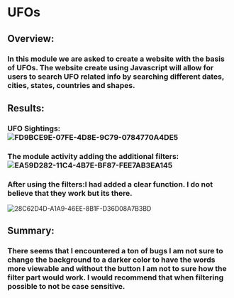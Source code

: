 # UFOs
## Overview:
### In this module we are asked to create a website with the basis of UFOs. The website create using Javascript will allow for users to search UFO related info by searching different dates, cities, states, countries and shapes.
## Results:
### UFO Sightings:![FD9BCE9E-07FE-4D8E-9C79-0784770A4DE5](https://user-images.githubusercontent.com/99035696/169733721-f90431f1-a044-4b60-b71d-cc5361a79eb9.jpeg)

### The module activity adding the additional filters:![EA59D282-11C4-4B7E-BF87-FEE7AB3EA145](https://user-images.githubusercontent.com/99035696/169733745-fa925bda-057e-4be2-a2b9-4825cdd2c687.jpeg)

### After using the filters:I had added a clear function. I do not believe that they work but its there.
![28C62D4D-A1A9-46EE-8B1F-D36D08A7B3BD](https://user-images.githubusercontent.com/99035696/169735963-d96c8a66-6ab6-4bb2-8a30-b5df0aafa37f.jpeg)

## Summary:
### There seems that I encountered a ton of bugs I am not sure to change the background to a darker color to have the words more viewable and without the button I am not to sure how the filter part would work. I would recommend that when filtering possible to not be case sensitive.
